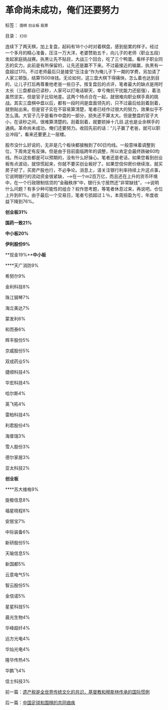 # 革命尚未成功，俺们还要努力

标签： `围棋` `创业板` `股票` 

目录： `打印`

连续下了两天棋，加上复盘，起码有18个小时对着棋盘，感到挺累的样子。经过一个多月的精心准备，压注一万大洋，老婆赞助五千，向儿子的老师（职业五段）发起家庭挑战赛。执黑让先不贴目，大战三个回合，吃了三个鸭蛋。看样子职业同志的实力，此前是有所保留的，让先还是赢不下来。不过最接近的输赢，执黑有一盘超过170。不过老师最后只是接受“压注金”作为俺儿子下一期的学费，另加请了人家三顿饭，结算1500块钱。无论如何，这三盘大棋下得痛快，怎么着也达到目的，让儿子打后再尊重他老爸一些日子。按复盘后的点评，笔者最大的缺点是用时太长（三盘都自已读秒，人家可以打电话聊天，幸亏俺抗干扰能力还挺强），着法虽然坚实，但是官子比较地差。这两个特点合在一起，就很难向职业棋手真的挑战。其实三盘棋中盘以后，都有一段时间是盘面领先的，只不过最后给刮着刮着，就倒贴出来。但是官子实在不容易算清楚，笔者已经作过很大的努力，效果似乎不怎么滴。大官子几乎是看作中盘的一部分，损失还不算太大。但是整盘的官子大小，在读秒之间，很难算清楚的。刮着刮着，就要损掉十几目.这也是业余棋手的通病。革命尚未成功，俺们还要努力。收回先前的话：“儿子赢了老爸，就可以职业冲段”，看来还要更上一层楼。

股市没什么好说的，无非是几个板块都接触到了60日均线。一般意味着调整到位，下周肯定有反弹。但是由于目前面临跨年的调整，所以肯定会最终跌破60均线。所以这些都是可以预期的，没有什么好操心。笔者还是老话，如果您看到创业板有点波动，就惊慌起来，你就不要买创业板好了。如果您信仰房价继续涨，就买房子好了，买房产股也行，不必争论。消息上，请关注银行利率持续上升这点事，它说明银行的流动资金很紧缺，——>在一个m2百万亿，而且还在上升的货币环境中，在一个行政限制信贷的“金融秩序”中，银行头寸居然还“非常缺钱”，——>说明什么问题？有多少种可能性的组合？权作思考题，等笔者休息过来，再说吧。仓位上升到81%。由于最后一个交易日，笔者亏损超过１％，本周扭盈为亏，年度收益下降到76%。

**创业板31%**

**国药一致21%**

**中小板20%**

**伊利股份9%**

**现金19%****中小板**

****天广消防9%

希努尔9%

金利科技8%

珠江钢琴7%

海立美达7%

蒙发利6%

和而泰6%

辉丰股份5%

京威股份5%

双成药业5%

捷顺科技4%

华宏科技4%

哈尔斯4%

英飞拓4%

雷柏科技4%

利君股份4%

海普瑞3%

雪人股份3%

德尔家居3%

亚太科技2%



**创业板**

****苏大维格9%

旋极信息8%

福星晓程8%

安居宝7%

中际装备6%

新研股份5%

天喻信息5%

新国都5%

云意电气5%

智云股份5%

金信诺5%

星星科技5%

晨光生物4%

华峰超纤4%

远方光电4%

华灿光电4%

隆华传热4%

华鹏飞4%

佳士科技3%

前一篇：[遗产税是全世界传统文化的共识，基督教和穆斯林传承的国际惯例](../../../2013/10/26/遗产税是全世界传统文化的共识，基督教和穆斯林传承的国际惯例.md)

后一篇：[中国足球和围棋的共同痼疾](../../../2013/10/27/中国足球和围棋的共同痼疾.md)